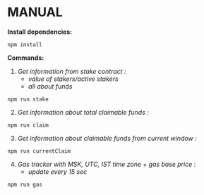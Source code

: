 # MANUAL

**Install dependencies:**
```
npm install
```
**Commands:**

1) *Get information from stake contract :*
   * *value of stakers/active stakers*
   * *all about funds*
```
npm run stake
```
2) *Get information about total claimable funds :*
```
npm run claim
```
3) *Get information about claimable funds from current window :*
```
npm run currentClaim
```
4) *Gas tracker with MSK, UTC, IST time zone + gas base price :*
    * *update every 15 sec*
```
npm run gas
```
